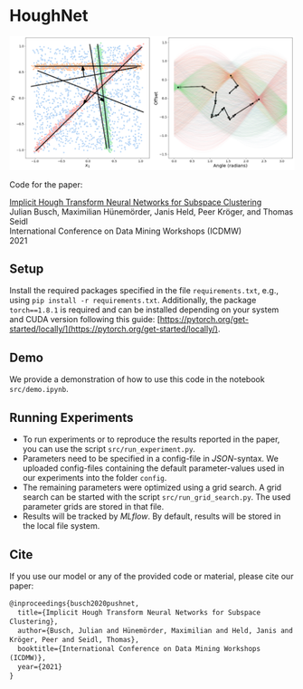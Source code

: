 # HoughNet
![alt text](img/houghnet.png)

Code for the paper:

[Implicit Hough Transform Neural Networks for Subspace Clustering](...)  
Julian Busch, Maximilian Hünemörder, Janis Held, Peer Kröger, and Thomas Seidl  
International Conference on Data Mining Workshops (ICDMW)  
2021

## Setup
Install the required packages specified in the file `requirements.txt`, e.g., using `pip install -r requirements.txt`. Additionally, the package `torch==1.8.1` is required and can be installed depending on your system and CUDA version following this guide: [https://pytorch.org/get-started/locally/](https://pytorch.org/get-started/locally/).

## Demo
We provide a demonstration of how to use this code in the notebook `src/demo.ipynb`.

## Running Experiments
- To run experiments or to reproduce the results reported in the paper, you can use the script `src/run_experiment.py`.
- Parameters need to be specified in a config-file in *JSON*-syntax. We uploaded config-files containing the default parameter-values used in our experiments into the folder `config`.
- The remaining parameters were optimized using a grid search. A grid search can be started with the script `src/run_grid_search.py`. The used parameter grids are stored in that file.
- Results will be tracked by *MLflow*. By default, results will be stored in the local file system.

## Cite
If you use our model or any of the provided code or material, please cite our paper:

```
@inproceedings{busch2020pushnet,
  title={Implicit Hough Transform Neural Networks for Subspace Clustering},
  author={Busch, Julian and Hünemörder, Maximilian and Held, Janis and Kröger, Peer and Seidl, Thomas},
  booktitle={International Conference on Data Mining Workshops (ICDMW)},
  year={2021}
}
```
